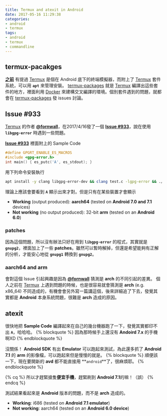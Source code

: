 ```yaml
---
title: Termux and atexit in Android
date: 2017-05-16 11:29:38
categories:
- android
- termux
tags:
- android
- termux
- commandline
---
```


## termux-pacakges
**[之前]** 有提過 [Termux] 是個在 Android 底下的終端模擬器，而附上了 [Termux] 套件系統，可以用 **`apt`** 來管理安裝。
[termux-packages] 就是 [Termux] 編譯出這些套件的地方，裡面利用 [Docker] 來建構交叉編譯的環境。個別套件遇到的問題，就都會在 [termux-packages] 發 issues 討論。

## Issue #933
[Termux] 的作者 **[@fornwall]**，在2017/4/16發了一個 **[Issue #933]**，說在使用 **`libgpg-error`** 時遇到一些問題。

**[Issue #933]** 裡面附上的 Sample Code
```c
#define GPGRT_ENABLE_ES_MACROS
#include <gpg-error.h>
int main() { es_putc('A', es_stdout); }
```

用下列命令安裝執行
```sh
apt install -y clang libgpg-error-dev && clang test.c -lgpg-error && ./a.out
```

理論上應該會要看到 **`A`** 顯示出來才對。但是只有在某些裝置才會顯示
  - **Working** (output produced): **aarch64** (tested on **Android 7.0 and 7.1** devices)
  - **Not working** (no output produced): 32-bit **arm** (tested on an **Android 6.0**)

<!-- more -->

### patches
因為這個問題，所以沒有辦法只好在用到 **`libgpg-error`** 的程式，其實就是 **`gnupg2`**，裡面加上了一些 **patches**。雖然可以暫時解掉，但還是希望能夠有正解的分析，才能安心地從 **`gnupg1`** 轉換到 **`gnupg2`**。

### aarch64 and arm
會對這個 Issue 引起興趣是因為 **[@fornwall]** 猜測是 **arch** 的不同引起的差異。
個人之前在 [Termux] 上遇到問題的時候，也是很容易就會猜測是 **arch** (e.g. x86_64) 不同造成的，有機會會另外寫一篇講這個，後來詳細追了下去，發覺其實都是 **Android** 本身系統問題，很難是 **arch** 造成的原因。


## atexit
很快地把 **Sample Code** 編譯起來在自己的幾台機器跑了一下，發覺其實都印不出 **`A`**，哈哈哈。
{% blockquote %}
因為那時候手上還沒有 **Andoird 7.x** 的手機啊XD
{% endblockquote %}

沒關係！ **Android SDK** 有出 **Emulator** 可以跑起來測試，為此還多抓了 **Android 7.1** 的 **arm** 的影像檔，可以跑起來但是慢慢的就是。
{% blockquote %}
順便該一下，現在要開新的 **avd** 都不能直接用 **`android`**了，很麻煩耶。
{% endblockquote %}

{% cq %}
所以才趕緊搶隻**便宜手機**，趕緊刷到 **Android 7.1**的嘛！（誤）
{% endcq %}

測試結果看起來是 **Android** 版本的問題，而不是 **arch** 造成的。
  - **Working**: i686 (tested on **Android 7.1 emulator**)
  - **Not working**: aarch64 (tested on an **Android 6.0 device**)


[之前]: /2017/05/termux-env-setup/tw/#About-Termux
[Termux]: https://termux.com/
[termux-packages]: https://github.com/termux/termux-packages
[Docker]: https://www.docker.com/
[@fornwall]: https://twitter.com/fornwall
[Issue #933]: https://github.com/termux/termux-packages/issues/933
[便宜手機]: http://www.mi.com/tw/redminote4x/
<!-- {% post_link termux-env-setup %} -->
